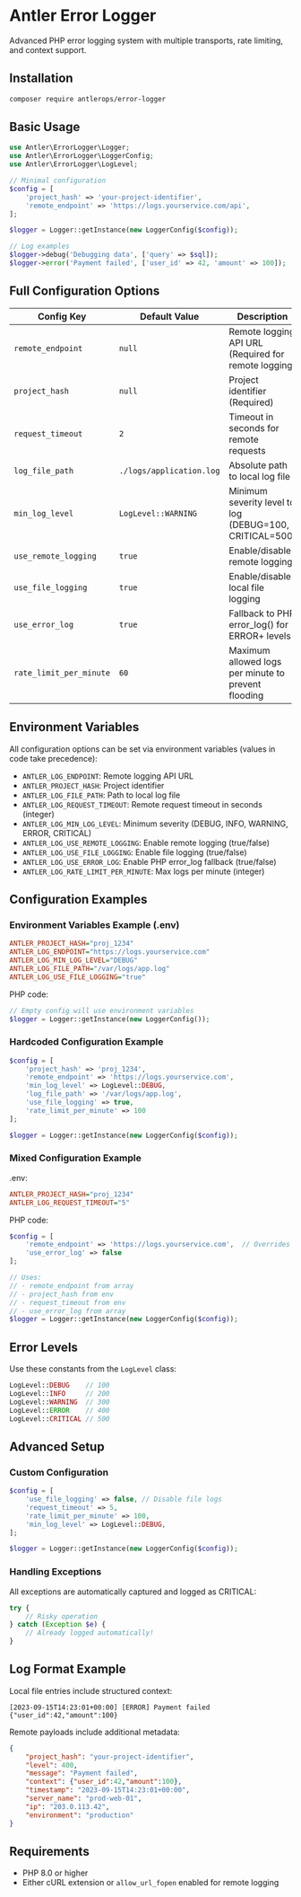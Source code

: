 # Antler Error Logger

Advanced PHP error logging system with multiple transports, rate limiting, and context support.

## Installation

```bash
composer require antlerops/error-logger
```

## Basic Usage

```php
use Antler\ErrorLogger\Logger;
use Antler\ErrorLogger\LoggerConfig;
use Antler\ErrorLogger\LogLevel;

// Minimal configuration
$config = [
    'project_hash' => 'your-project-identifier',
    'remote_endpoint' => 'https://logs.yourservice.com/api',
];

$logger = Logger::getInstance(new LoggerConfig($config));

// Log examples
$logger->debug('Debugging data', ['query' => $sql]);
$logger->error('Payment failed', ['user_id' => 42, 'amount' => 100]);
```

## Full Configuration Options

| Config Key              | Default Value                     | Description                                                                 |
|-------------------------|-----------------------------------|-----------------------------------------------------------------------------|
| `remote_endpoint`       | `null`                           | Remote logging API URL (Required for remote logging)                       |
| `project_hash`          | `null`                           | Project identifier (Required)                                              |
| `request_timeout`       | `2`                              | Timeout in seconds for remote requests                                     |
| `log_file_path`         | `./logs/application.log`         | Absolute path to local log file                                            |
| `min_log_level`         | `LogLevel::WARNING`              | Minimum severity level to log (DEBUG=100, CRITICAL=500)                    |
| `use_remote_logging`    | `true`                           | Enable/disable remote logging                                              |
| `use_file_logging`      | `true`                           | Enable/disable local file logging                                          |
| `use_error_log`         | `true`                           | Fallback to PHP error_log() for ERROR+ levels                              |
| `rate_limit_per_minute` | `60`                             | Maximum allowed logs per minute to prevent flooding                        |

## Environment Variables

All configuration options can be set via environment variables (values in code take precedence):

- `ANTLER_LOG_ENDPOINT`: Remote logging API URL
- `ANTLER_PROJECT_HASH`: Project identifier
- `ANTLER_LOG_FILE_PATH`: Path to local log file
- `ANTLER_LOG_REQUEST_TIMEOUT`: Remote request timeout in seconds (integer)
- `ANTLER_LOG_MIN_LOG_LEVEL`: Minimum severity (DEBUG, INFO, WARNING, ERROR, CRITICAL)
- `ANTLER_LOG_USE_REMOTE_LOGGING`: Enable remote logging (true/false)
- `ANTLER_LOG_USE_FILE_LOGGING`: Enable file logging (true/false)
- `ANTLER_LOG_USE_ERROR_LOG`: Enable PHP error_log fallback (true/false)
- `ANTLER_LOG_RATE_LIMIT_PER_MINUTE`: Max logs per minute (integer)

## Configuration Examples

### Environment Variables Example (.env)
```ini
ANTLER_PROJECT_HASH="proj_1234"
ANTLER_LOG_ENDPOINT="https://logs.yourservice.com"
ANTLER_LOG_MIN_LOG_LEVEL="DEBUG"
ANTLER_LOG_FILE_PATH="/var/logs/app.log"
ANTLER_LOG_USE_FILE_LOGGING="true"
```

PHP code:
```php
// Empty config will use environment variables
$logger = Logger::getInstance(new LoggerConfig());
```

### Hardcoded Configuration Example
```php
$config = [
    'project_hash' => 'proj_1234',
    'remote_endpoint' => 'https://logs.yourservice.com',
    'min_log_level' => LogLevel::DEBUG,
    'log_file_path' => '/var/logs/app.log',
    'use_file_logging' => true,
    'rate_limit_per_minute' => 100
];

$logger = Logger::getInstance(new LoggerConfig($config));
```

### Mixed Configuration Example
.env:
```ini
ANTLER_PROJECT_HASH="proj_1234"
ANTLER_LOG_REQUEST_TIMEOUT="5"
```

PHP code:
```php
$config = [
    'remote_endpoint' => 'https://logs.yourservice.com',  // Overrides env if present
    'use_error_log' => false
];

// Uses: 
// - remote_endpoint from array
// - project_hash from env
// - request_timeout from env
// - use_error_log from array
$logger = Logger::getInstance(new LoggerConfig($config));
```

## Error Levels

Use these constants from the `LogLevel` class:

```php
LogLevel::DEBUG    // 100
LogLevel::INFO     // 200
LogLevel::WARNING  // 300
LogLevel::ERROR    // 400
LogLevel::CRITICAL // 500
```
## Advanced Setup

### Custom Configuration

```php
$config = [
    'use_file_logging' => false, // Disable file logs
    'request_timeout' => 5,
    'rate_limit_per_minute' => 100,
    'min_log_level' => LogLevel::DEBUG,
];

$logger = Logger::getInstance(new LoggerConfig($config));
```

### Handling Exceptions

All exceptions are automatically captured and logged as CRITICAL:
```php
try {
    // Risky operation
} catch (Exception $e) {
    // Already logged automatically!
}
```

## Log Format Example

Local file entries include structured context:
```
[2023-09-15T14:23:01+00:00] [ERROR] Payment failed {"user_id":42,"amount":100}
```

Remote payloads include additional metadata:
```json
{
    "project_hash": "your-project-identifier",
    "level": 400,
    "message": "Payment failed",
    "context": {"user_id":42,"amount":100},
    "timestamp": "2023-09-15T14:23:01+00:00",
    "server_name": "prod-web-01",
    "ip": "203.0.113.42",
    "environment": "production"
}
```

## Requirements

- PHP 8.0 or higher
- Either cURL extension or `allow_url_fopen` enabled for remote logging
